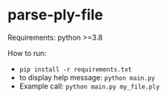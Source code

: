 # parse-ply-file
Requirements: python  >=3.8

How to run:
* `pip install -r requirements.txt`
* to display help message: `python main.py`
* Example call: `python main.py my_file.ply`
